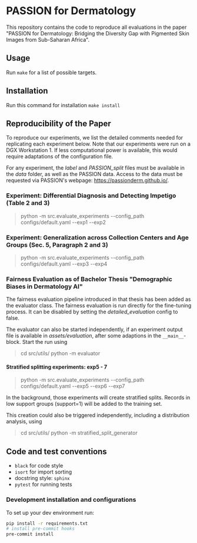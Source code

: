 # PASSION for Dermatology
This repository contains the code to reproduce all evaluations in the paper "PASSION for Dermatology: Bridging the Diversity Gap with Pigmented Skin Images from Sub-Saharan Africa".

## Usage
Run `make` for a list of possible targets.

## Installation
Run this command for installation
`make install`

## Reproducibility of the Paper
To reproduce our experiments, we list the detailed comments needed for replicating each experiment below.
Note that our experiments were run on a DGX Workstation 1.
If less computational power is available, this would require adaptations of the configuration file.

For any experiment, the _label_ and _PASSION_split_ files must be available in the _data_ folder, as well as the PASSION data.
Access to the data must be requested via PASSION's webpage: https://passionderm.github.io/.


### Experiment: Differential Diagnosis and Detecting Impetigo (Table 2 and 3)
> python -m src.evaluate_experiments --config_path configs/default.yaml --exp1 --exp2

### Experiment: Generalization across Collection Centers and Age Groups (Sec. 5, Paragraph 2 and 3)
> python -m src.evaluate_experiments --config_path configs/default.yaml --exp3 --exp4


### Fairness Evaluation as of Bachelor Thesis "Demographic Biases in Dermatology AI"
The fairness evaluation pipeline introduced in that thesis has been added as the evaluator class.
The fairness evaluation is run directly for the fine-tuning process. It can be disabled by setting the _detailed_evaluation_ config to false.

The evaluator can also be started independently, if an experiment output file is available in _assets/evaluation_, after some adaptions in the `__main__`-block.
Start the run using
> cd src/utils/
> python -m evaluator

#### Stratified splitting experiments: exp5 - 7
> python -m src.evaluate_experiments --config_path configs/default.yaml --exp5 --exp6 --exp7

In the background, those experiments will create stratified splits. Records in low support groups (support=1) will be added to the training set.

This creation could also be triggered independently, including a distribution analysis, using
> cd src/utils/
> python -m stratified_split_generator

## Code and test conventions
- `black` for code style
- `isort` for import sorting
- docstring style: `sphinx`
- `pytest` for running tests

### Development installation and configurations
To set up your dev environment run:
```bash
pip install -r requirements.txt
# install pre-commit hooks
pre-commit install
```

